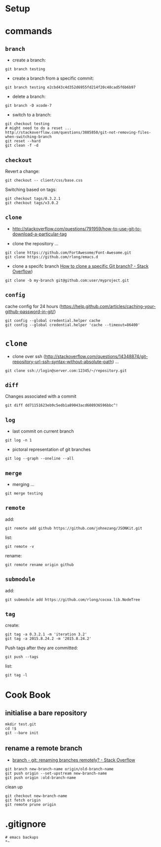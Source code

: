 


Setup
=====








commands
========


`branch`
--------

* create a branch:
```
git branch testing
```

* create a branch from a specific commit:
```
git branch testing e2cbd43c4d352d6955fd214f20c48cad5f6b6b97
```

* delete a branch:
```
git branch -D xcode-7
```

* switch to a branch:
```
git checkout testing
# might need to do a reset ... http://stackoverflow.com/questions/3885850/git-not-removing-files-when-switching-branch
git reset --hard
git clean -f -d
```


`checkout`
----------

Revert a change:
```
git checkout -- client/css/base.css
```


Switching based on tags:
```
git checkout tags/0.3.2.1
git checkout tags/v3.0.2
```

`clone`
-------

* <http://stackoverflow.com/questions/791959/how-to-use-git-to-download-a-particular-tag>


* clone the repository ...
```
git clone https://github.com/FortAwesome/Font-Awesome.git
git clone https://github.com/rlong/emacs.d
```

* clone a specifc branch [How to clone a specific Git branch? - Stack Overflow](https://stackoverflow.com/questions/1911109/how-to-clone-a-specific-git-branch)) 
```
git clone -b my-branch git@github.com:user/myproject.git
```

`config`
--------


cache config for 24 hours (https://help.github.com/articles/caching-your-github-password-in-git/)

```
git config --global credential.helper cache
git config --global credential.helper 'cache --timeout=86400'
```

`clone`
=======

* clone over ssh (http://stackoverflow.com/questions/14348874/git-repository-url-ssh-syntax-without-absolute-path) ...
```
git clone ssh://login@server.com:12345/~/repository.git
```

`diff`
------


Changes associated with a commit
```
git diff dd71151623eb9c5edb1a89043acd608936596bbc^!
```

`log`
-----

* last commit on current branch
```
git log -n 1
```

* pictoral representation of git branches
```
git log --graph --oneline --all
```

`merge`
-------

* merging ...
```
git merge testing
```

`remote`
--------

add:
```
git remote add github https://github.com/johnezang/JSONKit.git
```

list:
```
git remote -v
```

rename:
```
git remote rename origin github
```


`submodule`
-----------

add:
```
git submodule add https://github.com/rlong/cocoa.lib.NodeTree
```

`tag`
-----


create:
```
git tag -a 0.3.2.1 -m 'iteration 3.2'
git tag -a 2015.8.24.2 -m '2015.8.24.2'
```

Push tags after they are committed:
```
git push --tags
```

list:
```
git tag -l
```


Cook Book
=========

initialise a bare repository
----------------------------

```
mkdir test.git
cd !$
git --bare init
```

rename a remote branch
----------------------

* [branch - git: renaming branches remotely? - Stack Overflow](https://stackoverflow.com/questions/4753888/git-renaming-branches-remotely)

```
git branch new-branch-name origin/old-branch-name
git push origin --set-upstream new-branch-name
git push origin :old-branch-name
```

clean up
```
git checkout new-branch-name
git fetch origin
git remote prune origin
```

.gitignore
==========

```
# emacs backups
*~
```
